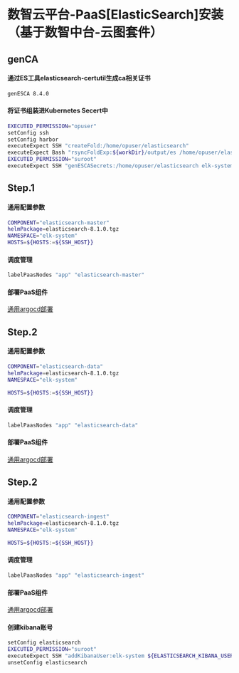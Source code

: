 # 数智云平台-PaaS[ElasticSearch]安装（基于数智中台-云图套件）

## genCA

#### 通过ES工具elasticsearch-certutil生成ca相关证书

```bash
genESCA 8.4.0
```

#### 将证书组装进Kubernetes Secert中

```bash
EXECUTED_PERMISSION="opuser"
setConfig ssh
setConfig harbor
executeExpect SSH "createFold:/home/opuser/elasticsearch"
executeExpect Bash "rsyncFoldExp:${workDir}/output/es /home/opuser/elasticsearch"
EXECUTED_PERMISSION="suroot"
executeExpect SSH "genESCASecrets:/home/opuser/elasticsearch elk-system"
```

## Step.1

#### 通用配置参数

```bash
COMPONENT="elasticsearch-master"
helmPackage=elasticsearch-8.1.0.tgz
NAMESPACE="elk-system"
HOSTS=${HOSTS:=${SSH_HOST}}
```

#### 调度管理

```bash
labelPaasNodes "app" "elasticsearch-master"
```

#### 部署PaaS组件

[通用argocd部署](deploypaas.md)

## Step.2

#### 通用配置参数

```bash
COMPONENT="elasticsearch-data"
helmPackage=elasticsearch-8.1.0.tgz
NAMESPACE="elk-system"

HOSTS=${HOSTS:=${SSH_HOST}}
```

#### 调度管理

```bash
labelPaasNodes "app" "elasticsearch-data"
```

#### 部署PaaS组件

[通用argocd部署](deploypaas.md)

## Step.2

#### 通用配置参数

```bash
COMPONENT="elasticsearch-ingest"
helmPackage=elasticsearch-8.1.0.tgz
NAMESPACE="elk-system"

HOSTS=${HOSTS:=${SSH_HOST}}
```

#### 调度管理

```bash
labelPaasNodes "app" "elasticsearch-ingest"
```

#### 部署PaaS组件

[通用argocd部署](deploypaas.md)

#### 创建kibana账号

```bash
setConfig elasticsearch
EXECUTED_PERMISSION="suroot"
executeExpect SSH "addKibanaUser:elk-system ${ELASTICSEARCH_KIBANA_USER} ${ELASTICSEARCH_KIBANA_PASSWORD}"
unsetConfig elasticsearch
```